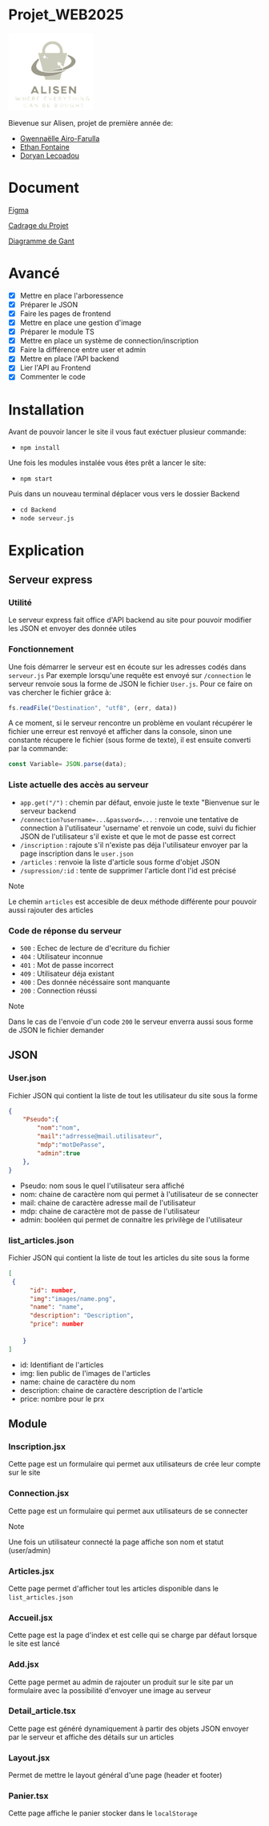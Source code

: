 # Projet_WEB2025
![Logo de Alisen](src/pages/logo_Alisen.png)

Bievenue sur Alisen, projet de première année de:
- [Gwennaëlle Airo-Farulla](https://github.com/Edwin659)
- [Ethan Fontaine](https://github.com/Dymbor)
- [Doryan Lecoadou](https://github.com/Scoubyx)

# Document
[Figma](https://www.figma.com/design/aXInCeNVQ5t4znS2dLEhWc/Untitled?node-id=0-1&t=aHxBtYPU4KcCl8Ks-1)

[Cadrage du Projet](https://yncrea-my.sharepoint.com/:w:/g/personal/ethan_fontaine_isen_yncrea_fr/Ef3wrTgiG2NNuIEh2e0PmLcBNZkhPoOmr-9z3i-zpW7rYA?e=mxdZuV)

[Diagramme de Gant](https://1drv.ms/x/c/443525efde2adbbf/EZBDeCgiNR9IvcsxvIdh1LUBxEThRAA_Xj5BP0wAU7vOjA?e=fRjnuV)

# Avancé

- [X] Mettre en place l'arboressence
- [X] Préparer le JSON
- [X] Faire les pages de frontend
- [X] Mettre en place une gestion d'image
- [X] Préparer le module TS
- [X] Mettre en place un système de connection/inscription
- [X] Faire la différence entre user et admin
- [X] Mettre en place l'API backend 
- [X] Lier l'API au Frontend
- [X] Commenter le code 

# Installation
Avant de pouvoir lancer le site il vous faut exéctuer plusieur commande:
* ```npm install```

Une fois les modules instalée vous êtes prêt a lancer le site:
* ```npm start```

Puis dans un nouveau terminal déplacer vous vers le dossier Backend 
* ```cd Backend```
* ```node serveur.js```

# Explication

## Serveur express
### Utilité
Le serveur express fait office d'API backend au site pour pouvoir modifier les JSON et envoyer des donnée utiles

### Fonctionnement
Une fois démarrer le serveur est en écoute sur les adresses codés dans ```serveur.js``` 
Par exemple lorsqu'une requête est envoyé sur ```/connection``` le serveur renvoie sous la forme de JSON le fichier ```User.js```. 
Pour ce faire on vas chercher le fichier grâce à:
```js
fs.readFile("Destination", "utf8", (err, data))
```
A ce moment, si le serveur rencontre un problème en voulant récupérer le fichier une erreur est renvoyé et afficher dans la console, sinon une constante récupere le fichier (sous forme de texte), il est ensuite converti par la commande:
```js
const Variable= JSON.parse(data);
```

### Liste actuelle des accès au serveur
* ```app.get("/")``` : chemin par défaut, envoie juste le texte "Bienvenue sur le serveur backend
* ```/connection?username=...&password=...``` : renvoie une tentative de connection à l'utilisateur 'username' et renvoie un code, suivi du fichier JSON de l'utilisateur s'il existe et que le mot de passe est correct
* `/inscription` :  rajoute s'il n'existe pas déja l'utilisateur envoyer par la page inscription dans le `user.json`
* `/articles` : renvoie la liste d'article sous forme d'objet JSON
* `/supression/:id` : tente de supprimer l'article dont l'id est précisé

> [!NOTE]
> Le chemin `articles` est accesible de deux méthode différente pour pouvoir aussi rajouter des articles

### Code de réponse du serveur
- `500` : Echec de lecture de d'ecriture du fichier
- `404` : Utilisateur inconnue
- `401` : Mot de passe incorrect
- `409` : Utilisateur déja existant
- `400` : Des donnée nécéssaire sont manquante
- `200` : Connection réussi

> [!NOTE]
> Dans le cas de l'envoie d'un code `200` le serveur enverra aussi sous forme de JSON le fichier demander


## JSON 
### User.json
Fichier JSON qui contient la liste de tout les utilisateur du site sous la forme
```JSON
{
    "Pseudo":{
        "nom":"nom",
        "mail":"adrresse@mail.utilisateur",
        "mdp":"motDePasse",
        "admin":true
    }, 
}
```

* Pseudo: nom sous le quel l'utilisateur sera affiché
* nom: chaine de caractère nom qui permet à l'utilisateur de se connecter
* mail: chaine de caractère adresse mail de l'utilisateur
* mdp: chaine de caractère mot de passe de l'utilisateur
* admin: booléen qui permet de connaitre les privilège de l'utilisateur

### list_articles.json
Fichier JSON qui contient la liste de tout les articles du site sous la forme
```JSON
[
 {
      "id": number,
      "img":"images/name.png",
      "name": "name",
      "description": "Description",
      "price": number
      
    }
]
```

* id: Identifiant de l'articles
* img: lien public de l'images de l'articles
* name: chaine de caractère du nom
* description: chaine de caractère description de l'article
* price: nombre pour le prx

## Module

### Inscription.jsx
Cette page est un formulaire qui permet aux utilisateurs de crée leur compte sur le site

### Connection.jsx
Cette page est un formulaire qui permet aux utilisateurs de se connecter

> [!NOTE]
> Une fois un utilisateur connecté la page affiche son nom et statut (user/admin)

### Articles.jsx
Cette page permet d'afficher tout les articles disponible dans le `list_articles.json`

### Accueil.jsx
Cette page est la page d'index et est celle qui se charge par défaut lorsque le site est lancé

### Add.jsx
Cette page permet au admin de rajouter un produit sur le site par un formulaire avec la possibilité d'envoyer une image au serveur

### Detail_article.tsx
Cette page est généré dynamiquement à partir des objets JSON envoyer par le serveur et affiche des détails sur un articles

### Layout.jsx
Permet de mettre le layout général d'une page (header et footer)

### Panier.tsx
Cette page affiche le panier stocker dans le `localStorage`
